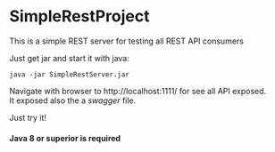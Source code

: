 # SimpleRestProject
This is a simple REST server for testing all REST API consumers

Just get jar and start it with java:

```console
java -jar SimpleRestServer.jar
```

Navigate with browser to http://localhost:1111/ for see all API exposed.<br/>
It exposed also the a _swagger_ file.

Just try it!

#### Java 8 or superior is required
